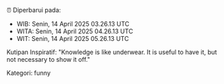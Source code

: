 ⏰ Diperbarui pada:
- WIB: Senin, 14 April 2025 03.26.13 UTC
- WITA: Senin, 14 April 2025 04.26.13 UTC
- WIT: Senin, 14 April 2025 05.26.13 UTC

Kutipan Inspiratif:
"Knowledge is like underwear. It is useful to have it, but not necessary to show it off."


Kategori: funny

